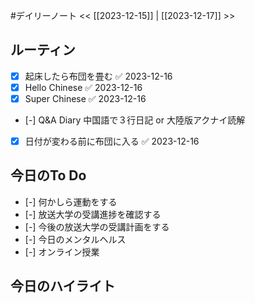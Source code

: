 #デイリーノート
<< [[2023-12-15]] | [[2023-12-17]] >>
## ルーティン
- [x] 起床したら布団を畳む ✅ 2023-12-16
- [x] Hello Chinese ✅ 2023-12-16
- [x] Super Chinese ✅ 2023-12-16
- [-] Q&A Diary 中国語で３行日記 or 大陸版アクナイ読解
- [x] 日付が変わる前に布団に入る ✅ 2023-12-16
## 今日のTo Do
- [-] 何かしら運動をする
- [-] 放送大学の受講進捗を確認する
- [-] 今後の放送大学の受講計画をする
- [-] 今日のメンタルヘルス
- [-] オンライン授業
## 今日のハイライト
